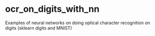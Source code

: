# ocr_on_digits_with_nn
Examples of neural networks on doing optical character recognition on digits (sklearn digits and MNIST) 
